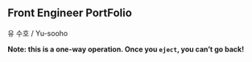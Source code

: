 ## Front Engineer PortFolio

유 수호 / Yu-sooho

**Note: this is a one-way operation. Once you `eject`, you can’t go back!**
